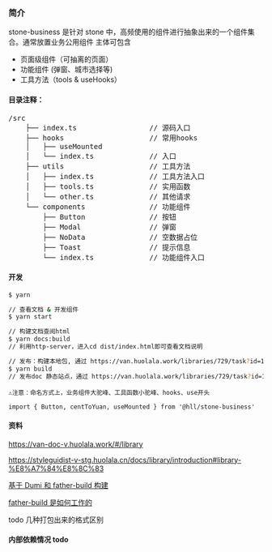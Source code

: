 ### 简介

stone-business 是针对 stone 中，高频使用的组件进行抽象出来的一个组件集合。通常放置业务公用组件
主体可包含

- 页面级组件（可抽离的页面）
- 功能组件 (弹窗、城市选择等)
- 工具方法（tools & useHooks）

#### 目录注释：

<pre>
/src
    ├── index.ts                 // 源码入口
    ├── hooks                    // 常用hooks
    │   ├── useMounted           
    │   └── index.ts             // 入口
    ├── utils                    // 工具方法
    │   ├── index.ts             // 工具方法入口
    │   ├── tools.ts             // 实用函数
    │   └── other.ts             // 其他请求
    └── components               // 功能组件
        ├── Button               // 按钮
        ├── Modal                // 弹窗
        ├── NoData               // 空数据占位
        ├── Toast                // 提示信息
        └── index.ts             // 功能组件入口
</pre>

#### 开发

```bash
$ yarn
```

```bash
// 查看文档 & 开发组件
$ yarn start
```

```bash
// 构建文档查阅html
$ yarn docs:build
// 利用http-server，进入cd dist/index.html即可查看文档说明
```

```bash
// 发布：构建本地包, 通过 https://van.huolala.work/libraries/729/task?id=116948  进行发布
$ yarn build
// 发布doc 静态站点，通过 https://van.huolala.work/libraries/729/task?id=116948
```

```
⚠️注意：命名方式上，业务组件大驼峰、工具函数小驼峰、hooks、use开头

import { Button, centToYuan, useMounted } from '@hll/stone-business'

```

#### 资料

https://van-doc-v.huolala.work/#/library

https://styleguidist-v-stg.huolala.cn/docs/library/introduction#library-%E8%A7%84%E8%8C%83

[基于 Dumi 和 father-build 构建](https://www.npmjs.com/package/father-build)

[father-build 是如何工作的](https://yes-1-am.gitbook.io/blog/web-kai-fa-guo-wang-gong-zuo-chen-dian/fatherbuild-shi-ru-he-gong-zuo-de)

todo 几种打包出来的格式区别

#### 内部依赖情况 todo
